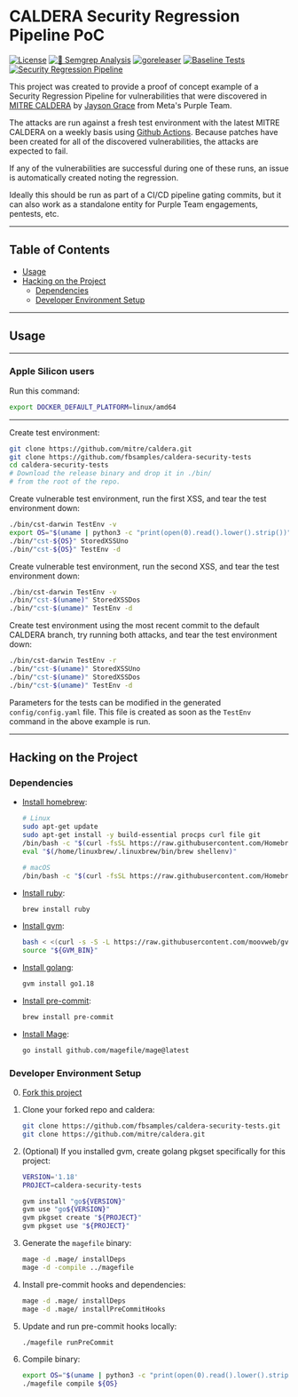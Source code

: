 # CALDERA Security Regression Pipeline PoC

[![License](https://img.shields.io/github/license/l50/goutils?label=License&style=flat&color=blue&logo=github)](https://github.com/fbsamples/caldera-security-tests/blob/main/LICENSE)
[![🚨 Semgrep Analysis](https://github.com/fbsamples/caldera-security-tests/actions/workflows/semgrep.yaml/badge.svg)](https://github.com/fbsamples/caldera-security-tests/actions/workflows/semgrep.yaml)
[![goreleaser](https://github.com/fbsamples/caldera-security-tests/actions/workflows/goreleaser.yaml/badge.svg)](https://github.com/fbsamples/caldera-security-tests/actions/workflows/goreleaser.yaml)
[![Baseline Tests](https://github.com/fbsamples/caldera-security-tests/actions/workflows/baseline.yaml/badge.svg)](https://github.com/fbsamples/caldera-security-tests/actions/workflows/baseline.yaml)
[![Security Regression Pipeline](https://github.com/fbsamples/caldera-security-tests/actions/workflows/srp.yml/badge.svg)](https://github.com/fbsamples/caldera-security-tests/actions/workflows/srp.yml)

This project was created to provide a proof of concept example of a
Security Regression Pipeline for vulnerabilities that were discovered
in [MITRE CALDERA](https://github.com/mitre/caldera)
by [Jayson Grace](https://techvomit.net) from Meta's Purple Team.

The attacks are run against a fresh test environment with the latest
MITRE CALDERA on a weekly basis using
[Github Actions](https://github.com/features/actions). Because patches
have been created for all of the discovered
vulnerabilities, the attacks are expected to fail.

If any of the vulnerabilities are successful during one of these runs,
an issue is automatically created noting the regression.

Ideally this should be run as part of a CI/CD pipeline gating commits,
but it can also work as a standalone entity for Purple Team
engagements, pentests, etc.

---

## Table of Contents

- [Usage](#usage)
- [Hacking on the Project](#hacking-on-the-project)
  - [Dependencies](#dependencies)
  - [Developer Environment Setup](#developer-environment-setup)

---

## Usage

---

### Apple Silicon users

Run this command:

```bash
export DOCKER_DEFAULT_PLATFORM=linux/amd64
```

---

Create test environment:

```bash
git clone https://github.com/mitre/caldera.git
git clone https://github.com/fbsamples/caldera-security-tests
cd caldera-security-tests
# Download the release binary and drop it in ./bin/
# from the root of the repo.
```

Create vulnerable test environment, run the first XSS,
and tear the test environment down:

```bash
./bin/cst-darwin TestEnv -v
export OS="$(uname | python3 -c "print(open(0).read().lower().strip())")"
./bin/"cst-${OS}" StoredXSSUno
./bin/"cst-${OS}" TestEnv -d
```

Create vulnerable test environment, run the second XSS,
and tear the test environment down:

```bash
./bin/cst-darwin TestEnv -v
./bin/"cst-$(uname)" StoredXSSDos
./bin/"cst-$(uname)" TestEnv -d
```

Create test environment using the most recent commit
to the default CALDERA branch, try running both attacks,
and tear the test environment down:

```bash
./bin/cst-darwin TestEnv -r
./bin/"cst-$(uname)" StoredXSSUno
./bin/"cst-$(uname)" StoredXSSDos
./bin/"cst-$(uname)" TestEnv -d
```

Parameters for the tests can be modified
in the generated `config/config.yaml` file.
This file is created as soon as the `TestEnv`
command in the above example is run.

---

## Hacking on the Project

### Dependencies

- [Install homebrew](https://brew.sh/):

  ```bash
  # Linux
  sudo apt-get update
  sudo apt-get install -y build-essential procps curl file git
  /bin/bash -c "$(curl -fsSL https://raw.githubusercontent.com/Homebrew/install/HEAD/install.sh)"
  eval "$(/home/linuxbrew/.linuxbrew/bin/brew shellenv)"

  # macOS
  /bin/bash -c "$(curl -fsSL https://raw.githubusercontent.com/Homebrew/install/HEAD/install.sh)"
  ```

- [Install ruby](https://www.ruby-lang.org/en/):

  ```bash
  brew install ruby
  ```

- [Install gvm](https://github.com/moovweb/gvm):

  ```bash
  bash < <(curl -s -S -L https://raw.githubusercontent.com/moovweb/gvm/master/binscripts/gvm-installer)
  source "${GVM_BIN}"
  ```

- [Install golang](https://go.dev/):

  ```bash
  gvm install go1.18
  ```

- [Install pre-commit](https://pre-commit.com/):

  ```bash
  brew install pre-commit
  ```

- [Install Mage](https://magefile.org/):

  ```bash
  go install github.com/magefile/mage@latest
  ```

### Developer Environment Setup

0. [Fork this project](https://docs.github.com/en/get-started/quickstart/fork-a-repo)

1. Clone your forked repo and caldera:

   ```bash
   git clone https://github.com/fbsamples/caldera-security-tests.git
   git clone https://github.com/mitre/caldera.git
   ```

2. (Optional) If you installed gvm, create golang pkgset specifically for this project:

   ```bash
   VERSION='1.18'
   PROJECT=caldera-security-tests

   gvm install "go${VERSION}"
   gvm use "go${VERSION}"
   gvm pkgset create "${PROJECT}"
   gvm pkgset use "${PROJECT}"
   ```

3. Generate the `magefile` binary:

   ```bash
   mage -d .mage/ installDeps
   mage -d -compile ../magefile
   ```

4. Install pre-commit hooks and dependencies:

   ```bash
   mage -d .mage/ installDeps
   mage -d .mage/ installPreCommitHooks
   ```

5. Update and run pre-commit hooks locally:

   ```bash
   ./magefile runPreCommit
   ```

6. Compile binary:

   ```bash
   export OS="$(uname | python3 -c "print(open(0).read().lower().strip())")"
   ./magefile compile ${OS}
   ```
